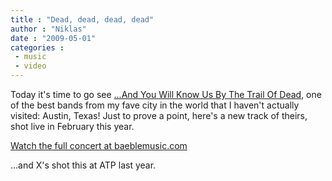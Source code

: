```yaml
---
title : "Dead, dead, dead, dead"
author : "Niklas"
date : "2009-05-01"
categories : 
 - music
 - video
---
```


Today it's time to go see [...And You Will Know Us By The Trail Of Dead](http://www.trailofdead.com), one of the best bands from my fave city in the world that I haven't actually visited: Austin, Texas! Just to prove a point, here's a new track of theirs, shot live in February this year.

  
[Watch the full concert at baeblemusic.com](http://www.baeblemusic.com/concertvideo/MusicHallofWilliamsburg/AndYouWillKnowUsbytheTrailofDead.html)

...and X's shot this at ATP last year.
